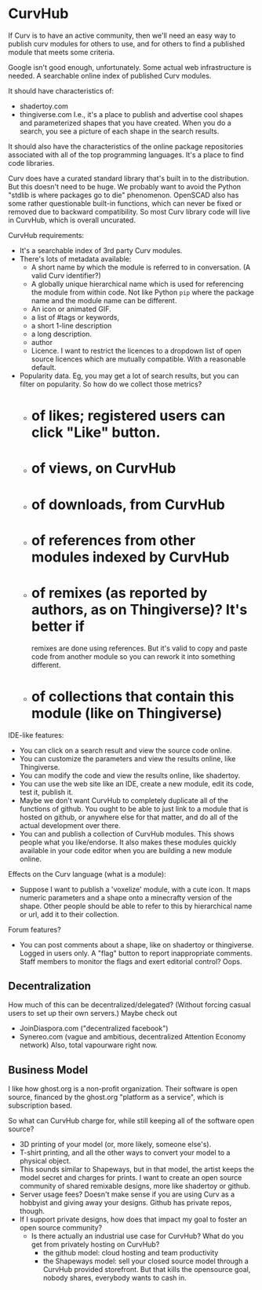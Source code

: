 # CurvHub

If Curv is to have an active community, then we'll need an easy way to
publish curv modules for others to use, and for others to find a published
module that meets some criteria.

Google isn't good enough, unfortunately. Some actual web infrastructure
is needed. A searchable online index of published Curv modules.

It should have characteristics of:
* shadertoy.com
* thingiverse.com
I.e., it's a place to publish and advertise cool shapes and parameterized
shapes that you have created. When you do a search, you see a picture of
each shape in the search results.

It should also have the characteristics of the online package repositories
associated with all of the top programming languages. It's a place to find
code libraries.

Curv does have a curated standard library that's built in to the
distribution. But this doesn't need to be huge. We probably want to avoid
the Python "stdlib is where packages go to die" phenomenon. OpenSCAD also has
some rather questionable built-in functions, which can never be fixed or
removed due to backward compatibility. So most Curv library code will
live in CurvHub, which is overall uncurated.

CurvHub requirements:
* It's a searchable index of 3rd party Curv modules.
* There's lots of metadata available:
  * A short name by which the module is referred to in conversation.
    (A valid Curv identifier?)
  * A globally unique hierarchical name which is used for referencing the
    module from within code. Not like Python `pip` where the package name and
    the module name can be different.
  * An icon or animated GIF.
  * a list of #tags or keywords,
  * a short 1-line description
  * a long description.
  * author
  * Licence. I want to restrict the licences to a dropdown list of
    open source licences which are mutually compatible. With a reasonable
    default.
* Popularity data. Eg, you may get a lot of search results, but you can filter
  on popularity. So how do we collect those metrics?
  * # of likes; registered users can click "Like" button.
  * # of views, on CurvHub
  * # of downloads, from CurvHub
  * # of references from other modules indexed by CurvHub
  * # of remixes (as reported by authors, as on Thingiverse)? It's better if
    remixes are done using references. But it's valid to copy and paste code
    from another module so you can rework it into something different.
  * # of collections that contain this module (like on Thingiverse)

IDE-like features:
  * You can click on a search result and view the source code online.
  * You can customize the parameters and view the results online,
    like Thingiverse.
  * You can modify the code and view the results online, like shadertoy.
  * You can use the web site like an IDE, create a new module, edit its code,
    test it, publish it.
  * Maybe we don't want CurvHub to completely duplicate all of the functions of
    github. You ought to be able to just link to a module that is hosted
    on github, or anywhere else for that matter, and do all of the actual
    development over there.
  * You can and publish a collection of CurvHub modules. This shows people what
    you like/endorse. It also makes these modules quickly available in your
    code editor when you are building a new module online.

Effects on the Curv language (what is a module):
 * Suppose I want to publish a 'voxelize' module, with a cute icon.
   It maps numeric parameters and a shape onto a minecrafty version
   of the shape. Other people should be able to refer to this by hierarchical
   name or url, add it to their collection.

Forum features?
 * You can post comments about a shape, like on shadertoy or thingiverse.
   Logged in users only. A "flag" button to report inappropriate comments.
   Staff members to monitor the flags and exert editorial control? Oops.

## Decentralization
How much of this can be decentralized/delegated? (Without forcing casual users
to set up their own servers.)
Maybe check out
* JoinDiaspora.com ("decentralized facebook")
* Synereo.com (vague and ambitious, decentralized Attention Economy network)
  Also, total vapourware right now.

## Business Model
I like how ghost.org is a non-profit organization. Their software is open
source, financed by the ghost.org "platform as a service", which is
subscription based.

So what can CurvHub charge for, while still keeping all of the software
open source?
 * 3D printing of your model (or, more likely, someone else's).
 * T-shirt printing, and all the other ways to convert your model to a
   physical object.
 * This sounds similar to Shapeways, but in that model, the artist keeps
   the model secret and charges for prints. I want to create an open source
   community of shared remixable designs, more like shadertoy or github.
 * Server usage fees? Doesn't make sense if you are using Curv as a hobbyist
   and giving away your designs. Github has private repos, though.
 * If I support private designs, how does that impact my goal to foster
   an open source community?
   * Is there actually an industrial use case for CurvHub?
     What do you get from privately hosting on CurvHub?
     * the github model: cloud hosting and team productivity
     * the Shapeways model: sell your closed source model through a
       CurvHub provided storefront. But that kills the opensource goal,
       nobody shares, everybody wants to cash in.
